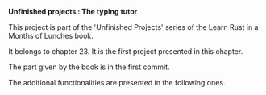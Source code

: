 **Unfinished projects : The typing tutor**

This project is part of the 'Unfinished Projects' series of the Learn Rust in a Months of Lunches book. 

It belongs to chapter 23. It is the first project presented in this chapter. 

The part given by the book is in the first commit. 

The additional functionalities are presented in the following ones. 
